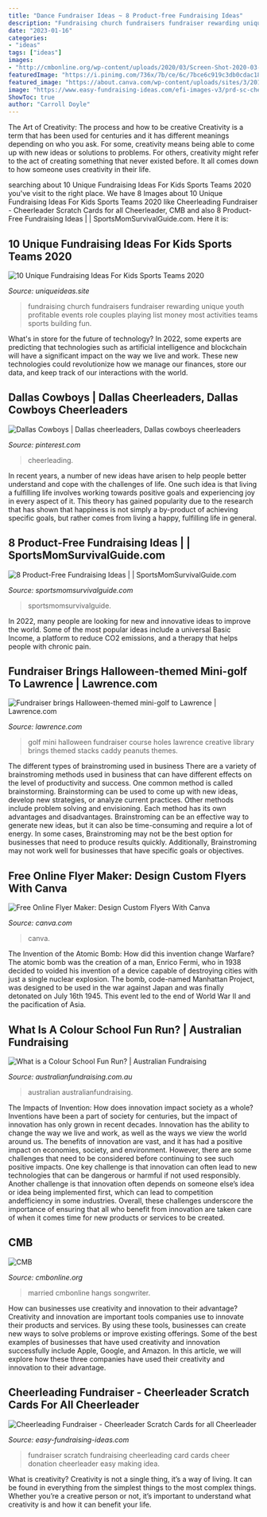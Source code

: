 ```yaml
---
title: "Dance Fundraiser Ideas ~ 8 Product-free Fundraising Ideas"
description: "Fundraising church fundraisers fundraiser rewarding unique youth profitable events role couples playing list money most activities teams sports building fun"
date: "2023-01-16"
categories:
- "ideas"
tags: ["ideas"]
images:
- "http://cmbonline.org/wp-content/uploads/2020/03/Screen-Shot-2020-03-30-at-7.46.23-PM.png"
featuredImage: "https://i.pinimg.com/736x/7b/ce/6c/7bce6c919c3db0cdac18ac9b44bbb6c0.jpg"
featured_image: "https://about.canva.com/wp-content/uploads/sites/3/2017/01/cleaning_flyer.png"
image: "https://www.easy-fundraising-ideas.com/efi-images-v3/prd-sc-cheer.jpg"
ShowToc: true
author: "Carroll Doyle"
---
```



The Art of Creativity: The process and how to be creative
Creativity is a term that has been used for centuries and it has different meanings depending on who you ask. For some, creativity means being able to come up with new ideas or solutions to problems. For others, creativity might refer to the act of creating something that never existed before. It all comes down to how someone uses creativity in their life.

	

		
searching about 10 Unique Fundraising Ideas For Kids Sports Teams 2020 you've visit to the right place. We have 8 Images about 10 Unique Fundraising Ideas For Kids Sports Teams 2020 like Cheerleading Fundraiser - Cheerleader Scratch Cards for all Cheerleader, CMB and also 8 Product-Free Fundraising Ideas | | SportsMomSurvivalGuide.com. Here it is:
		
    
## 10 Unique Fundraising Ideas For Kids Sports Teams 2020

<img loading=lazy src="https://www.uniqueideas.site/wp-content/uploads/church-fundraising-ideas-best-most-profitable-more-4.jpg" onerror="this.onerror=null;this.src='https://tse1.mm.bing.net/th?id=OIP.eEuImEl8KS6_YWV_6BR5IgHaKJ&amp;pid=15.1';" alt="10 Unique Fundraising Ideas For Kids Sports Teams 2020">

_Source: uniqueideas.site_

>fundraising church fundraisers fundraiser rewarding unique youth profitable events role couples playing list money most activities teams sports building fun. 

	

What's in store for the future of technology?
In 2022, some experts are predicting that technologies such as artificial intelligence and blockchain will have a significant impact on the way we live and work. These new technologies could revolutionize how we manage our finances, store our data, and keep track of our interactions with the world.

    
## Dallas Cowboys | Dallas Cheerleaders, Dallas Cowboys Cheerleaders

<img loading=lazy src="https://i.pinimg.com/736x/7b/ce/6c/7bce6c919c3db0cdac18ac9b44bbb6c0.jpg" onerror="this.onerror=null;this.src='https://tse1.mm.bing.net/th?id=OIP.7hCuHswvwJRXmTl644LuSQHaKY&amp;pid=15.1';" alt="Dallas Cowboys | Dallas cheerleaders, Dallas cowboys cheerleaders">

_Source: pinterest.com_

>cheerleading. 

	

In recent years, a number of new ideas have arisen to help people better understand and cope with the challenges of life. One such idea is that living a fulfilling life involves working towards positive goals and experiencing joy in every aspect of it. This theory has gained popularity due to the research that has shown that happiness is not simply a by-product of achieving specific goals, but rather comes from living a happy, fulfilling life in general.

    
## 8 Product-Free Fundraising Ideas | | SportsMomSurvivalGuide.com

<img loading=lazy src="https://www.sportsmomsurvivalguide.com/wp-content/uploads/2016/03/8-product-free-fundraisingideasFB.jpg" onerror="this.onerror=null;this.src='https://tse1.mm.bing.net/th?id=OIP.xMP9wSuK_8SxhjXWYQx8gQHaD3&amp;pid=15.1';" alt="8 Product-Free Fundraising Ideas | | SportsMomSurvivalGuide.com">

_Source: sportsmomsurvivalguide.com_

>sportsmomsurvivalguide. 

	

In 2022, many people are looking for new and innovative ideas to improve the world. Some of the most popular ideas include a universal Basic Income, a platform to reduce CO2 emissions, and a therapy that helps people with chronic pain.

    
## Fundraiser Brings Halloween-themed Mini-golf To Lawrence | Lawrence.com

<img loading=lazy src="http://worldonline.media.clients.ellingtoncms.com/img/croppedphotos/2010/10/28/pth_mini_golf_library_mly_4_t800.jpg?90232451fbcadccc64a17de7521d859a8f88077d" onerror="this.onerror=null;this.src='https://tse2.mm.bing.net/th?id=OIP.Dn64GONBWsWgYvy3jK-JKgHaDS&amp;pid=15.1';" alt="Fundraiser brings Halloween-themed mini-golf to Lawrence | Lawrence.com">

_Source: lawrence.com_

>golf mini halloween fundraiser course holes lawrence creative library brings themed stacks caddy peanuts themes. 

	

The different types of brainstroming used in business
There are a variety of brainstroming methods used in business that can have different effects on the level of productivity and success. One common method is called brainstorming. Brainstorming can be used to come up with new ideas, develop new strategies, or analyze current practices. Other methods include problem solving and envisioning. Each method has its own advantages and disadvantages.
Brainstroming can be an effective way to generate new ideas, but it can also be time-consuming and require a lot of energy. In some cases, Brainstroming may not be the best option for businesses that need to produce results quickly. Additionally, Brainstroming may not work well for businesses that have specific goals or objectives.

    
## Free Online Flyer Maker: Design Custom Flyers With Canva

<img loading=lazy src="https://about.canva.com/wp-content/uploads/sites/3/2017/01/cleaning_flyer.png" onerror="this.onerror=null;this.src='https://tse3.mm.bing.net/th?id=OIP.LqULzn96T2RkTo7OejfwcgHaKX&amp;pid=15.1';" alt="Free Online Flyer Maker: Design Custom Flyers With Canva">

_Source: canva.com_

>canva. 

	

The Invention of the Atomic Bomb: How did this invention change Warfare?
The atomic bomb was the creation of a man, Enrico Fermi, who in 1938 decided to voided his invention of a device capable of destroying cities with just a single nuclear explosion. The bomb, code-named Manhattan Project, was designed to be used in the war against Japan and was finally detonated on July 16th 1945. This event led to the end of World War II and the pacification of Asia.

    
## What Is A Colour School Fun Run? | Australian Fundraising

<img loading=lazy src="https://australianfundraising.com.au/wp-content/uploads/55dd86d0fd9e6e9da913b0c28cb222c5.jpg" onerror="this.onerror=null;this.src='https://tse2.mm.bing.net/th?id=OIP.LzW1rCbwCZCthBKwS9dLjQHaEK&amp;pid=15.1';" alt="What is a Colour School Fun Run? | Australian Fundraising">

_Source: australianfundraising.com.au_

>australian australianfundraising. 

	

The Impacts of Invention: How does innovation impact society as a whole?
Inventions have been a part of society for centuries, but the impact of innovation has only grown in recent decades. Innovation has the ability to change the way we live and work, as well as the ways we view the world around us. The benefits of innovation are vast, and it has had a positive impact on economies, society, and environment. However, there are some challenges that need to be considered before continuing to see such positive impacts. One key challenge is that innovation can often lead to new technologies that can be dangerous or harmful if not used responsibly. Another challenge is that innovation often depends on someone else’s idea or idea being implemented first, which can lead to competition andefficiency in some industries. Overall, these challenges underscore the importance of ensuring that all who benefit from innovation are taken care of when it comes time for new products or services to be created.

    
## CMB

<img loading=lazy src="http://cmbonline.org/wp-content/uploads/2020/03/Screen-Shot-2020-03-30-at-7.46.23-PM.png" onerror="this.onerror=null;this.src='https://tse3.mm.bing.net/th?id=OIP.y--BVut_y8-xwWsM1sk4ZgHaJ8&amp;pid=15.1';" alt="CMB">

_Source: cmbonline.org_

>married cmbonline hangs songwriter. 

	

How can businesses use creativity and innovation to their advantage?
Creativity and innovation are important tools companies use to innovate their products and services. By using these tools, businesses can create new ways to solve problems or improve existing offerings. Some of the best examples of businesses that have used creativity and innovation successfully include Apple, Google, and Amazon. In this article, we will explore how these three companies have used their creativity and innovation to their advantage.

    
## Cheerleading Fundraiser - Cheerleader Scratch Cards For All Cheerleader

<img loading=lazy src="https://www.easy-fundraising-ideas.com/efi-images-v3/prd-sc-cheer.jpg" onerror="this.onerror=null;this.src='https://tse4.mm.bing.net/th?id=OIP.De1T4psbSPDDUhQH34OKmAHaGN&amp;pid=15.1';" alt="Cheerleading Fundraiser - Cheerleader Scratch Cards for all Cheerleader">

_Source: easy-fundraising-ideas.com_

>fundraiser scratch fundraising cheerleading card cards cheer donation cheerleader easy making idea. 

	

What is creativity?
Creativity is not a single thing, it’s a way of living. It can be found in everything from the simplest things to the most complex things. Whether you’re a creative person or not, it’s important to understand what creativity is and how it can benefit your life.

